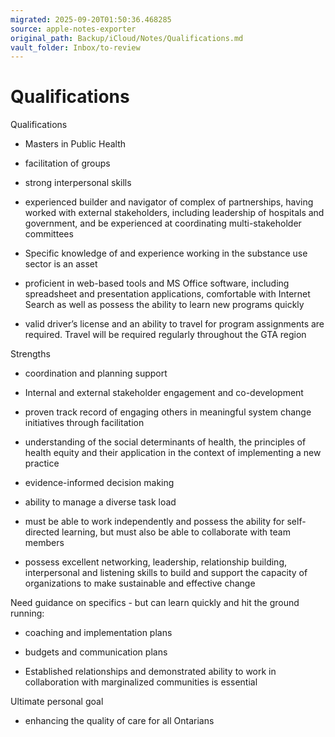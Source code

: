 ```yaml
---
migrated: 2025-09-20T01:50:36.468285
source: apple-notes-exporter
original_path: Backup/iCloud/Notes/Qualifications.md
vault_folder: Inbox/to-review
---
```

# Qualifications



Qualifications 
- Masters in Public Health

- facilitation of groups

- strong interpersonal skills

- experienced builder and navigator of complex of partnerships, having worked with external stakeholders, including leadership of hospitals and government, and be experienced at coordinating multi-stakeholder committees

- Specific knowledge of and experience working in the substance use sector is an asset

- proficient in web-based tools and MS Office software, including spreadsheet and presentation applications, comfortable with Internet Search as well as possess the ability to learn new programs quickly

- valid driver’s license and an ability to travel for program assignments are required. Travel will be required regularly throughout the GTA region

Strengths 
- coordination and planning support 

- Internal and external stakeholder engagement and co-development

- proven track record of engaging others in meaningful system change initiatives through facilitation

- understanding of the social determinants of health, the principles of health equity and their application in the context of implementing a new practice

- evidence-informed decision making

- ability to manage a diverse task load

- must be able to work independently and possess the ability for self-directed learning, but must also be able to collaborate with team members

- possess excellent networking, leadership, relationship building, interpersonal and listening skills to build and support the capacity of organizations to make sustainable and effective change

Need guidance on specifics - but can learn quickly and hit the ground running: 

- coaching and implementation plans

- budgets and communication plans

- Established relationships and demonstrated ability to work in collaboration with marginalized communities is essential

Ultimate personal goal

- enhancing the quality of care for all Ontarians

